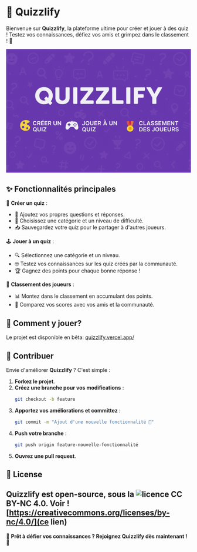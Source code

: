 # 🧠 Quizzlify 

Bienvenue sur **Quizzlify**, la plateforme ultime pour créer et jouer à des quiz ! Testez vos connaissances, défiez vos amis et grimpez dans le classement ! 🚀

![Quizzlify Banner](public/banner.png)

## ✨ Fonctionnalités principales

🎨 **Créer un quiz** :
- 📝 Ajoutez vos propres questions et réponses.
- 🎯 Choisissez une catégorie et un niveau de difficulté.
- 📥 Sauvegardez votre quiz pour le partager à d'autres joueurs.

🕹️ **Jouer à un quiz** :
- 🔍 Sélectionnez une catégorie et un niveau.
- 🤓 Testez vos connaissances sur les quiz créés par la communauté.
- 🏆 Gagnez des points pour chaque bonne réponse !

🏅 **Classement des joueurs** :
- 📊 Montez dans le classement en accumulant des points.
- 🏅 Comparez vos scores avec vos amis et la communauté.

## 🚀 Comment y jouer?
Le projet est disponible en bêta: [quizzlify.vercel.app/](https://quizzlify.vercel.app/) </br>

## 🤝 Contribuer

Envie d'améliorer **Quizzlify** ? C'est simple :

1. **Forkez le projet**.
2. **Créez une branche pour vos modifications** :
   ```bash
   git checkout -b feature
   ```
3. **Apportez vos améliorations et committez** :
   ```bash
   git commit -m "Ajout d'une nouvelle fonctionnalité 🎉"
   ```
4. **Push votre branche** :
   ```bash
   git push origin feature-nouvelle-fonctionnalité
   ```
5. **Ouvrez une pull request**.

## 📜 License
Quizzlify est open-source, sous la ![licence](LICENSE) CC BY-NC 4.0. Voir ![https://creativecommons.org/licenses/by-nc/4.0/](ce lien)
---

🎯 **Prêt à défier vos connaissances ? Rejoignez Quizzlify dès maintenant !** 🚀
